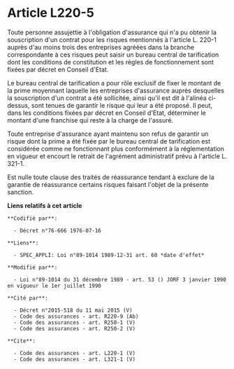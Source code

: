 # Article L220-5

Toute personne assujettie à l'obligation d'assurance qui n'a pu obtenir la souscription d'un contrat pour les risques
mentionnés à l'article L. 220-1 auprès d'au moins trois des entreprises agréées dans la branche correspondante à ces risques
peut saisir un bureau central de tarification dont les conditions de constitution et les règles de fonctionnement sont fixées
par décret en Conseil d'Etat. 

Le bureau central de tarification a pour rôle exclusif de fixer le montant de la prime moyennant laquelle les entreprises
d'assurance auprès desquelles la souscription d'un contrat a été sollicitée, ainsi qu'il est dit à l'alinéa ci-dessus, sont
tenues de garantir le risque qui leur a été proposé. Il peut, dans les conditions fixées par décret en Conseil d'Etat,
déterminer le montant d'une franchise qui reste à la charge de l'assuré. 

Toute entreprise d'assurance ayant maintenu son refus de garantir un risque dont la prime a été fixée par le bureau central
de tarification est considérée comme ne fonctionnant plus conformément à la réglementation en vigueur et encourt le retrait
de l'agrément administratif prévu à l'article L. 321-1. 

Est nulle toute clause des traités de réassurance tendant à exclure de la garantie de réassurance certains risques faisant
l'objet de la présente sanction.

**Liens relatifs à cet article**

	**Codifié par**:

	  - Décret n°76-666 1976-07-16

	**Liens**:

	  - SPEC_APPLI: Loi n°89-1014 1989-12-31 art. 60 *date d'effet*

	**Modifié par**:

	  - Loi n°89-1014 du 31 décembre 1989 - art. 53 () JORF 3 janvier 1990 en vigueur le 1er juillet 1990

	**Cité par**:

	  - Décret n°2015-518 du 11 mai 2015 (V)
	  - Code des assurances - art. R220-9 (Ab)
	  - Code des assurances - art. R250-1 (V)
	  - Code des assurances - art. R250-2 (V)

	**Cite**:

	  - Code des assurances - art. L220-1 (V)
	  - Code des assurances - art. L321-1 (V)
